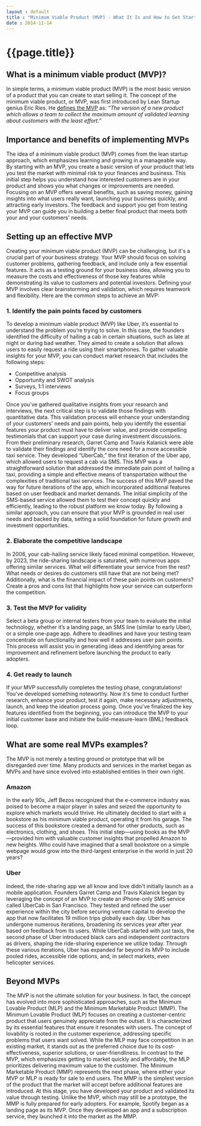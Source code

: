 ```yaml
---
layout : default
title : "Minimum Viable Product (MVP) - What It Is and How to Get Started"
date : 2014-11-14
---
```


<html lang="en">
<head>
    <meta charset="utf-8">
    <meta name="viewport" content="width=device-width, initial-scale=1.0">
    <link href="https://fonts.googleapis.com/css2?family=Barlow:wght@400;500;600;700&display=swap" rel="stylesheet">
    <link rel="stylesheet" href="{{ '/assets/css/screen.css' | relative_url }}">
</head>
<body>
</body>
</html>

# {{page.title}}
## What is a minimum viable product (MVP)?
In simple terms, a minimum viable product (MVP) is the most basic version of a product that you can create to start selling it. The concept of the minimum viable product, or MVP, was first introduced by Lean Startup genius Eric Ries. He <ins>defines the MVP</ins> as:
_“The version of a new product which allows a team to collect the maximum amount of validated learning about customers with the least effort.”_
## Importance and benefits of implementing MVPs
The idea of a minimum viable product (MVP) comes from the lean startup approach, which emphasizes learning and growing in a manageable way. By starting with an MVP, you create a basic version of your product that lets you test the market with minimal risk to your finances and business. This initial step helps you understand how interested customers are in your product and shows you what changes or improvements are needed.
Focusing on an MVP offers several benefits, such as saving money, gaining insights into what users really want, launching your business quickly, and attracting early investors. The feedback and support you get from testing your MVP can guide you in building a better final product that meets both your and your customers' needs.
## Setting up an effective MVP
Creating your minimum viable product (MVP) can be challenging, but it's a crucial part of your business strategy. Your MVP should focus on solving customer problems, gathering feedback, and include only a few essential features. It acts as a testing ground for your business idea, allowing you to measure the costs and effectiveness of those key features while demonstrating its value to customers and potential investors.
Defining your MVP involves clear brainstorming and validation, which requires teamwork and flexibility. Here are the common steps to achieve an MVP:
### 1. Identify the pain points faced by customers
To develop a minimum viable product (MVP) like Uber, it’s essential to understand the problem you’re trying to solve. In this case, the founders identified the difficulty of hailing a cab in certain situations, such as late at night or during bad weather. They aimed to create a solution that allows users to easily request a ride using their smartphones.
To gather valuable insights for your MVP, you can conduct market research that includes the following steps:
* Competitive analysis
* Opportunity and SWOT analysis
* Surveys, 1:1 interviews
* Focus groups

Once you’ve gathered qualitative insights from your research and interviews, the next critical step is to validate those findings with quantitative data. This validation process will enhance your understanding of your customers' needs and pain points, help you identify the essential features your product must have to deliver value, and provide compelling testimonials that can support your case during investment discussions.
From their preliminary research, Garret Camp and Travis Kalanick were able to validate their findings and identify the core need for a more accessible taxi service. They developed “UberCab,” the first iteration of the Uber app, which allowed users to request a cab via SMS. This MVP was a straightforward solution that addressed the immediate pain point of hailing a taxi, providing a simple and effective means of transportation without the complexities of traditional taxi services.
The success of this MVP paved the way for future iterations of the app, which incorporated additional features based on user feedback and market demands. The initial simplicity of the SMS-based service allowed them to test their concept quickly and efficiently, leading to the robust platform we know today.
By following a similar approach, you can ensure that your MVP is grounded in real user needs and backed by data, setting a solid foundation for future growth and investment opportunities.
### 2. Elaborate the competitive landscape
In 2006, your cab-hailing service likely faced minimal competition. However, by 2023, the ride-sharing landscape is saturated, with numerous apps offering similar services. What will differentiate your service from the rest? What needs or desires do customers still have that are not being met? Additionally, what is the financial impact of these pain points on customers? Create a pros and cons list that highlights how your service can outperform the competition.
### 3. Test the MVP for validity
Select a beta group or internal testers from your team to evaluate the initial technology, whether it’s a landing page, an SMS line (similar to early Uber), or a simple one-page app. Adhere to deadlines and have your testing team concentrate on functionality and how well it addresses user pain points. This process will assist you in generating ideas and identifying areas for improvement and refinement before launching the product to early adopters.
### 4. Get ready to launch
If your MVP successfully completes the testing phase, congratulations! You've developed something noteworthy. Now it's time to conduct further research, enhance your product, test it again, make necessary adjustments, launch, and keep the ideation process going. Once you've finalized the key features identified from the beginning, you can introduce the MVP to your initial customer base and initiate the build-measure-learn (BML) feedback loop.
## What are some real MVPs examples?
The MVP is not merely a testing ground or prototype that will be disregarded over time. Many products and services in the market began as MVPs and have since evolved into established entities in their own right.
### Amazon
In the early 90s, Jeff Bezos recognized that the e-commerce industry was poised to become a major player in sales and seized the opportunity to explore which markets would thrive. He ultimately decided to start with a bookstore as his minimum viable product, operating it from his garage. The success of this bookstore created a demand for other products, such as electronics, clothing, and shoes. This initial step—using books as the MVP—provided him with valuable customer insights that propelled Amazon to new heights. Who could have imagined that a small bookstore on a simple webpage would grow into the third-largest enterprise in the world in just 20 years?
### Uber
Indeed, the ride-sharing app we all know and love didn't initially launch as a mobile application. Founders Garret Camp and Travis Kalanick began by leveraging the concept of an MVP to create an iPhone-only SMS service called UberCab in San Francisco. They tested and refined the user experience within the city before securing venture capital to develop the app that now facilitates 19 million trips globally each day.
Uber has undergone numerous iterations, broadening its services year after year based on feedback from its users. While UberCab started with just taxis, the second phase of Uber introduced black cars and independent contractors as drivers, shaping the ride-sharing experience we utilize today. Through these various iterations, Uber has expanded far beyond its MVP to include pooled rides, accessible ride options, and, in select markets, even helicopter services.
## Beyond MVPs
The MVP is not the ultimate solution for your business. In fact, the concept has evolved into more sophisticated approaches, such as the Minimum Lovable Product (MLP) and the Minimum Marketable Product (MMP).
The Minimum Lovable Product (MLP) focuses on creating a customer-centric product that users genuinely appreciate from the outset. It is characterized by its essential features that ensure it resonates with users. The concept of lovability is rooted in the customer experience, addressing specific problems that users want solved. While the MLP may face competition in an existing market, it stands out as the preferred choice due to its cost-effectiveness, superior solutions, or user-friendliness. In contrast to the MVP, which emphasizes getting to market quickly and affordably, the MLP prioritizes delivering maximum value to the customer.
The Minimum Marketable Product (MMP) represents the next phase, where either your MVP or MLP is ready for sale to end users. The MMP is the simplest version of the product that the market will accept before additional features are introduced. At this stage, you have developed your product and validated its value through testing. Unlike the MVP, which may still be a prototype, the MMP is fully prepared for early adopters. For example, Spotify began as a landing page as its MVP. Once they developed an app and a subscription service, they launched it into the market as the MMP.
